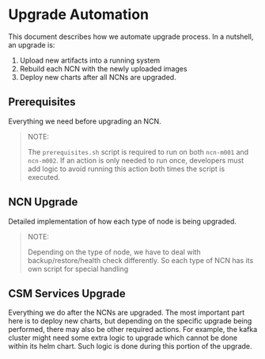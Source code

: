 # Upgrade Automation

This document describes how we automate upgrade process. In a nutshell, an upgrade is:
1. Upload new artifacts into a running system
1. Rebuild each NCN with the newly uploaded images
1. Deploy new charts after all NCNs are upgraded.

## Prerequisites

Everything we need before upgrading an NCN.
> NOTE:
>
>   The `prerequisites.sh` script is required to run on both `ncn-m001` and `ncn-m002`. If an action is only needed to run once, developers must add logic to avoid running this action both times the script is executed.

## NCN Upgrade

Detailed implementation of how each type of node is being upgraded.

> NOTE:
>
> Depending on the type of node, we have to deal with backup/restore/health check differently. So each type of NCN has its own script for special handling

## CSM Services Upgrade

Everything we do after the NCNs are upgraded. The most important part here is to deploy new charts, but depending on the specific upgrade being performed, there may also be other required actions. For example, the kafka cluster might need some extra logic to upgrade which cannot be done within its helm chart. Such logic is done during this portion of the upgrade.
